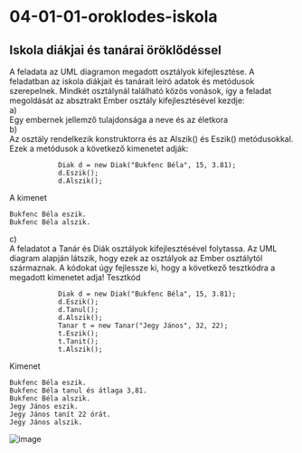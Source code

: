 # 04-01-01-oroklodes-iskola
## Iskola diákjai és tanárai öröklődéssel
A feladata az UML diagramon megadott osztályok kifejlesztése. A feladatban az iskola diákjait és tanárait leíró adatok és metódusok szerepelnek. Mindkét osztálynál található közös vonások, így a feladat megoldását az absztrakt Ember osztály kifejlesztésével kezdje:  
a)  
Egy embernek jellemző tulajdonsága a neve és az életkora  
b)  
Az osztály rendelkezik konstruktorra és az Alszik() és Eszik() metódusokkal. Ezek a metódusok a következő kimenetet adják:  
```
            Diak d = new Diak("Bukfenc Béla", 15, 3.81);
            d.Eszik();
            d.Alszik();
```
A kimenet
```
Bukfenc Béla eszik.
Bukfenc Béla alszik.
```
c)  
A feladatot a Tanár és Diák osztályok kifejlesztésével folytassa. Az UML diagram alapján látszik, hogy ezek az osztályok az Ember osztálytól származnak.
A kódokat úgy fejlessze ki, hogy a következő tesztkódra a megadott kimenetet adja! 
Tesztkód
```
            Diak d = new Diak("Bukfenc Béla", 15, 3.81);
            d.Eszik();
            d.Tanul();
            d.Alszik();
            Tanar t = new Tanar("Jegy János", 32, 22);
            t.Eszik();
            t.Tanit();
            t.Alszik();
```
Kimenet
```
Bukfenc Béla eszik.
Bukfenc Béla tanul és átlaga 3,81.
Bukfenc Béla alszik.
Jegy János eszik.
Jegy János tanít 22 órát.
Jegy János alszik.
```
![image](https://user-images.githubusercontent.com/6060514/116530493-65429300-a8de-11eb-8d8d-1853b3eb33ea.png)
